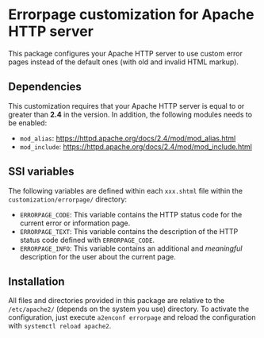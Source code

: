 # Errorpage customization for Apache HTTP server
This package configures your Apache HTTP server to use custom error pages instead of the default ones (with old and invalid HTML markup).

## Dependencies
This customization requires that your Apache HTTP server is equal to or greater than **2.4** in the version. In addition, the following modules needs to be enabled:

* `mod_alias`: <https://httpd.apache.org/docs/2.4/mod/mod_alias.html>
* `mod_include`: <https://httpd.apache.org/docs/2.4/mod/mod_include.html>

## SSI variables
The following variables are defined within each `xxx.shtml` file within the `customization/errorpage/` directory:

* `ERRORPAGE_CODE`: This variable contains the HTTP status code for the current error or information page.
* `ERRORPAGE_TEXT`: This variable contains the description of the HTTP status code defined with `ERRORPAGE_CODE`.
* `ERRORPAGE_INFO`: This variable contains an additional and *meaningful* description for the user about the current page.

## Installation
All files and directories provided in this package are relative to the `/etc/apache2/` (depends on the system you use) directory. To activate the configuration, just execute `a2enconf errorpage` and reload the configuration with `systemctl reload apache2`.